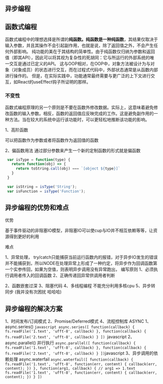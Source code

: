 ## 异步编程

## 函数式编程

函数式编程中的理想选择是所谓的**纯函数。纯函数是一种纯函数**，其结果仅取决于输入参数，并且其操作不会引起副作用，也就是说，除了返回值之外，不会产生任何外部影响。
纯功能的美在于其结构的简单性。由于纯函数仅归纳为参数和返回值（即其API），因此可以将其视为复杂性的死胡同：它与所运行的外部系统的唯一交互是通过已定义的API。
这与OOP相对，在OOP中，对象方法被设计为与对象（对象成员）的状态进行交互，而在过程式代码中，外部状态通常是从函数内部进行操作的。
但是，在实际实践中，功能通常最终需要与更广泛的上下文进行交互，如React的useEffect钩子所证明的那样。

### 不变性

函数式编程原理的另一个原则是不要在函数外修改数据。实际上，这意味着避免修改函数的输入参数。相反，函数的返回值应反映完成的工作。这是避免副作用的一种方法。当在较大的系统中运行该功能时，可以更轻松地推断该功能的影响。

1、高阶函数

可以把函数作为参数或者将函数作为返回值的函数

2、偏函数用法
 通过部分参数来产生一个新的定制函数的形式就是偏函数
 ```javascript
  var isType = function(type) {
    return function(obj) => {
      return toString.call(obj) === `[object ${type}]`
    }
  }
  
  var isString = isType('String');
  var isFunction = isType('Function');
 ```
 
 ## 异步编程的优势和难点
 
 优势
  
  基于事件驱动的非阻塞IO模型，非阻塞IO可以使cup与IO并不相互依赖等等，让资源得到更好的利用
  
 难点
 
  1、异常处理，
   try/catch只能捕获当前运行函数内的报错，对于异步IO发生的错误并不能捕获到，所以NODE在处理异常上形成了一种约定，将异步作为回调函数第一个实参传回，如果为空值，则表明异步调用没有异常跑出，
   编写原则
    1、必须执行调用者传入的回调函数
    2、正确传递回异常供调用者判断
    
  2、函数嵌套过深
  3、阻塞代码
  4、多线程编程 不能充分利用多核cpu
  5、异步转同步 (我并没有次困扰 哈哈哈)
  
 ## 异步编程的解决方案
  1、时间发布/订阅模式
  2、Promise/Deferred模式
  4、流程控制库
   ASYNC 
    1、async.series() 
    ```javascript
     async.series([
      function(callback) {
       fs.readFile('1.text', 'ufft-8', callback)
      },
      function(callback) {
       fs.readFile('2.text', 'ufft-8', callback)
      }
     ])
    ```javascript
    2、async.parallel() 并行执行
    ```
      async.parallel([
       function(callback) {
        fs.readFile('1.text', 'ufft-8', callback)
       },
       function(callback) {
        fs.readFile('2.text', 'ufft-8', callback)
       }
      ])
    ```javascript
    3、异步调用的依赖处理 async.waterfail
    ```
     async.waterfail([
      function(callback) {
       fs.readFile('1.text', 'ufft-8', function(err, content) {
        callback(err, content);
       })
      },
      function(arg1, callback) {
       // arg1 => 1.text
       fs.readFile('1.text', 'ufft-8', function(err, content) {
        callback(err, content);
       })
      }
     ])
    ```
    
  
  
  
  
  
  
  
  
  
  
  
  
  
  
  
